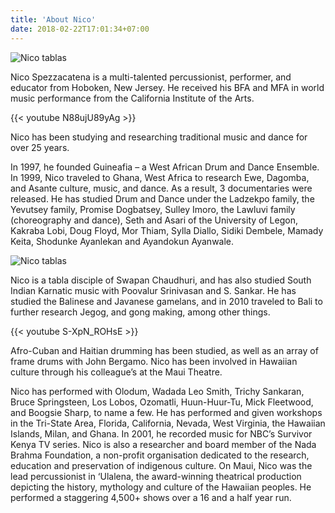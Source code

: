 ```yaml
---
title: 'About Nico'
date: 2018-02-22T17:01:34+07:00
---
```

![Nico tablas](/images/illustrations/intro.jpg)

Nico Spezzacatena is a multi-talented percussionist, performer, and educator from Hoboken, New Jersey. He received his BFA and MFA in world music performance from the California Institute of the Arts. 

{{< youtube N88ujU89yAg >}}<br>

Nico has been studying and researching traditional music and dance for over 25 years.

In 1997, he founded Guineafia – a West African Drum and Dance Ensemble. In 1999, Nico traveled to Ghana, West Africa to research Ewe, Dagomba, and Asante culture, music, and dance. As a result, 3 documentaries were released. He has studied Drum and Dance under the Ladzekpo family, the Yevutsey family, Promise Dogbatsey, Sulley Imoro, the Lawluvi family (choreography and dance), Seth and Asari of the University of Legon, Kakraba Lobi, Doug Floyd, Mor Thiam, Sylla Diallo, Sidiki Dembele, Mamady Keita, Shodunke Ayanlekan and Ayandokun Ayanwale.

![Nico tablas](/images/about/about2.jpg)

Nico is a tabla disciple of Swapan Chaudhuri, and has also studied South Indian Karnatic music with Poovalur Srinivasan and S. Sankar. He has studied the Balinese and Javanese gamelans, and in 2010 traveled to Bali to further research Jegog, and gong making, among other things. 

{{< youtube S-XpN_ROHsE >}}<br>

Afro-Cuban and Haitian drumming has been studied, as well as an array of frame drums with John Bergamo. Nico has been involved in Hawaiian culture through his colleague’s at the Maui Theatre.

Nico has performed with Olodum, Wadada Leo Smith, Trichy Sankaran, Bruce Springsteen, Los Lobos, Ozomatli, Huun-Huur-Tu, Mick Fleetwood, and Boogsie Sharp, to name a few. He has performed and given workshops in the Tri-State Area, Florida, California, Nevada, West Virginia, the Hawaiian Islands, Milan, and Ghana. In 2001, he recorded music for NBC’s Survivor Kenya TV series. Nico is also a researcher and board member of the Nada Brahma Foundation, a non-profit organisation dedicated to the research, education and preservation of indigenous culture. On Maui, Nico was the lead percussionist in ‘Ulalena, the award-winning theatrical production depicting the history, mythology and culture of the Hawaiian peoples. He performed a staggering 4,500+ shows over a 16 and a half year run.